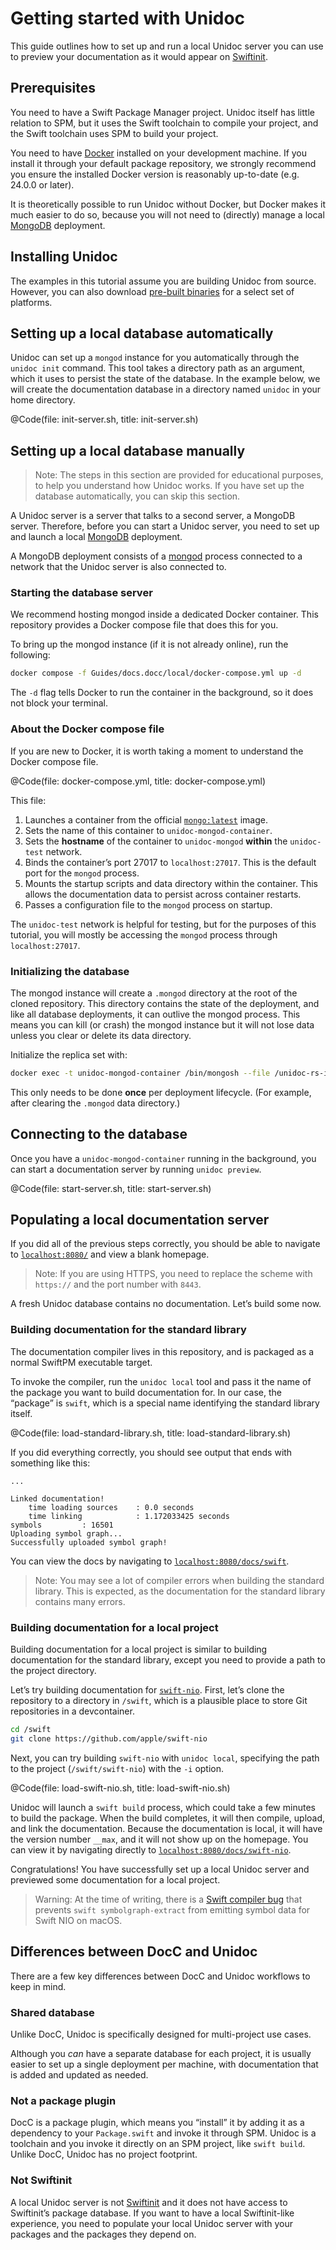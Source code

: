 # Getting started with Unidoc

This guide outlines how to set up and run a local Unidoc server you can use to preview your documentation as it would appear on [Swiftinit](https://swiftinit.org).

## Prerequisites

You need to have a Swift Package Manager project. Unidoc itself has little relation to SPM, but it uses the Swift toolchain to compile your project, and the Swift toolchain uses SPM to build your project.

You need to have [Docker](https://www.docker.com/) installed on your development machine. If you install it through your default package repository, we strongly recommend you ensure the installed Docker version is reasonably up-to-date (e.g. 24.0.0 or later).

It is theoretically possible to run Unidoc without Docker, but Docker makes it much easier to do so, because you will not need to (directly) manage a local [MongoDB](https://mongodb.com) deployment.


## Installing Unidoc

The examples in this tutorial assume you are building Unidoc from source. However, you can also download [pre-built binaries](/Quickstart) for a select set of platforms.


## Setting up a local database automatically 

Unidoc can set up a `mongod` instance for you automatically through the `unidoc init` command. This tool takes a directory path as an argument, which it uses to persist the state of the database. In the example below, we will create the documentation database in a directory named `unidoc` in your home directory.

@Code(file: init-server.sh, title: init-server.sh)


## Setting up a local database manually

>   Note:
>   The steps in this section are provided for educational purposes, to help you understand how Unidoc works. If you have set up the database automatically, you can skip this section.


A Unidoc server is a server that talks to a second server, a MongoDB server. Therefore, before you can start a Unidoc server, you need to set up and launch a local [MongoDB](https://github.com/tayloraswift/swift-mongodb) deployment.

A MongoDB deployment consists of a [mongod](https://www.mongodb.com/docs/manual/reference/program/mongod/) process connected to a network that the Unidoc server is also connected to.


### Starting the database server

We recommend hosting mongod inside a dedicated Docker container. This repository provides a Docker compose file that does this for you.

To bring up the mongod instance (if it is not already online), run the following:

```bash
docker compose -f Guides/docs.docc/local/docker-compose.yml up -d
```

The `-d` flag tells Docker to run the container in the background, so it does not block your terminal.


### About the Docker compose file

If you are new to Docker, it is worth taking a moment to understand the Docker compose file.

@Code(file: docker-compose.yml, title: docker-compose.yml)

This file:

1.  Launches a container from the official [`mongo:latest`](https://hub.docker.com/_/mongo) image.
2.  Sets the name of this container to `unidoc-mongod-container`.
3.  Sets the **hostname** of the container to `unidoc-mongod` **within** the `unidoc-test` network.
4.  Binds the container’s port 27017 to `localhost:27017`. This is the default port for the `mongod` process.
5.  Mounts the startup scripts and data directory within the container. This allows the documentation data to persist across container restarts.
6.  Passes a configuration file to the `mongod` process on startup.

The `unidoc-test` network is helpful for testing, but for the purposes of this tutorial, you will mostly be accessing the `mongod` process through `localhost:27017`.


### Initializing the database

The mongod instance will create a `.mongod` directory at the root of the cloned repository. This directory contains the state of the deployment, and like all database deployments, it can outlive the mongod process. This means you can kill (or crash) the mongod instance but it will not lose data unless you clear or delete its data directory.

Initialize the replica set with:

```bash
docker exec -t unidoc-mongod-container /bin/mongosh --file /unidoc-rs-init.js
```

This only needs to be done **once** per deployment lifecycle. (For example, after clearing the `.mongod` data directory.)


## Connecting to the database

Once you have a `unidoc-mongod-container` running in the background, you can start a documentation server by running `unidoc preview`.

@Code(file: start-server.sh, title: start-server.sh)


## Populating a local documentation server

If you did all of the previous steps correctly, you should be able to navigate to [`localhost:8080/`](http://localhost:8080/) and view a blank homepage.

>   Note:
>   If you are using HTTPS, you need to replace the scheme with `https://` and the port number with `8443`.


A fresh Unidoc database contains no documentation. Let’s build some now.

### Building documentation for the standard library

The documentation compiler lives in this repository, and is packaged as a normal SwiftPM executable target.

To invoke the compiler, run the `unidoc local` tool and pass it the name of the package you want to build documentation for. In our case, the “package” is `swift`, which is a special name identifying the standard library itself.

@Code(file: load-standard-library.sh, title: load-standard-library.sh)

If you did everything correctly, you should see output that ends with something like this:

```
...

Linked documentation!
    time loading sources    : 0.0 seconds
    time linking            : 1.172033425 seconds
symbols         : 16501
Uploading symbol graph...
Successfully uploaded symbol graph!
```

You can view the docs by navigating to [`localhost:8080/docs/swift`](http://localhost:8080/docs/swift).

>   Note:
    You may see a lot of compiler errors when building the standard library. This is expected, as the documentation for the standard library contains many errors.


### Building documentation for a local project

Building documentation for a local project is similar to building documentation for the standard library, except you need to provide a path to the project directory.

Let’s try building documentation for [`swift-nio`](https://github.com/apple/swift-nio). First, let’s clone the repository to a directory in `/swift`, which is a plausible place to store Git repositories in a devcontainer.

```bash
cd /swift
git clone https://github.com/apple/swift-nio
```

Next, you can try building `swift-nio` with `unidoc local`, specifying the path to the project (`/swift/swift-nio`) with the `-i` option.

@Code(file: load-swift-nio.sh, title: load-swift-nio.sh)

Unidoc will launch a `swift build` process, which could take a few minutes to build the package. When the build completes, it will then compile, upload, and link the documentation. Because the documentation is local, it will have the version number `__max`, and it will not show up on the homepage. You can view it by navigating directly to [`localhost:8080/docs/swift-nio`](http://localhost:8080/docs/swift-nio).

Congratulations! You have successfully set up a local Unidoc server and previewed some documentation for a local project.

>   Warning:
>   At the time of writing, there is a [Swift compiler bug](https://github.com/swiftlang/swift/issues/68767) that prevents `swift symbolgraph-extract` from emitting symbol data for Swift NIO on macOS.


## Differences between DocC and Unidoc

There are a few key differences between DocC and Unidoc workflows to keep in mind.

### Shared database

Unlike DocC, Unidoc is specifically designed for multi-project use cases.

Although you *can* have a separate database for each project, it is usually easier to set up a single deployment per machine, with documentation that is added and updated as needed.

### Not a package plugin

DocC is a package plugin, which means you “install” it by adding it as a dependency to your `Package.swift` and invoke it through SPM. Unidoc is a toolchain and you invoke it directly on an SPM project, like `swift build`. Unlike DocC, Unidoc has no project footprint.

### Not Swiftinit

A local Unidoc server is not [Swiftinit](https://swiftinit.org) and it does not have access to Swiftinit’s package database. If you want to have a local Swiftinit-like experience, you need to populate your local Unidoc server with your packages and the packages they depend on.


